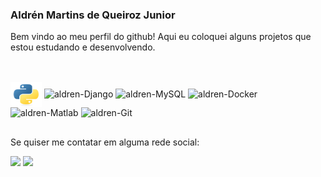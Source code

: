### Aldrén Martins de Queiroz Junior

Bem vindo ao meu perfil do github! Aqui eu coloquei alguns projetos que estou estudando e desenvolvendo. </p>

##

<div style="display: inline_block"><br>  
       
  
  <img align="center" alt="aldren-Python" height="40" width="50" src="https://raw.githubusercontent.com/devicons/devicon/master/icons/python/python-original.svg" />
  <img align="center" alt="aldren-Django" height="40" width="50" src="https://cdn.jsdelivr.net/gh/devicons/devicon/icons/django/django-plain.svg" />
  <img align="center" alt="aldren-MySQL" height="40" width="50" src="https://cdn.jsdelivr.net/gh/devicons/devicon/icons/mysql/mysql-original.svg"/>  
  <img align="center" alt="aldren-Docker" height="40" width="50" src="https://cdn.jsdelivr.net/gh/devicons/devicon/icons/docker/docker-original-wordmark.svg" />
  <img align="center" alt="aldren-Matlab" height="40" width="50"src="https://cdn.jsdelivr.net/gh/devicons/devicon/icons/matlab/matlab-original.svg" />
          
  <img align="center" alt="aldren-Git" height="40" width="50" src="https://cdn.jsdelivr.net/gh/devicons/devicon/icons/git/git-original.svg" />
          
          
</div>

##
Se quiser me contatar em alguma rede social: </p>
<a href="mailto:aldren.junior@outlook.com" target="_blank" rel="noopener noreferrer"><img src="https://img.shields.io/badge/Microsoft_Outlook-0078D4?style=for-the-badge&logo=microsoft-outlook&logoColor=white" target="_blank" rel="noopener noreferrer"></a>
<a href="https://www.linkedin.com/in/aldren-junior/" target="_blank" rel="noopener noreferrer"><img src="https://img.shields.io/badge/-LinkedIn-%230077B5?style=for-the-badge&logo=linkedin&logoColor=white" target="_blank" rel="noopener noreferrer"></a>
         

